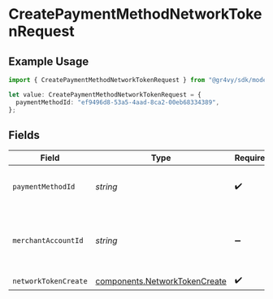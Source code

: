 # CreatePaymentMethodNetworkTokenRequest

## Example Usage

```typescript
import { CreatePaymentMethodNetworkTokenRequest } from "@gr4vy/sdk/models/operations";

let value: CreatePaymentMethodNetworkTokenRequest = {
  paymentMethodId: "ef9496d8-53a5-4aad-8ca2-00eb68334389",
};
```

## Fields

| Field                                                                          | Type                                                                           | Required                                                                       | Description                                                                    | Example                                                                        |
| ------------------------------------------------------------------------------ | ------------------------------------------------------------------------------ | ------------------------------------------------------------------------------ | ------------------------------------------------------------------------------ | ------------------------------------------------------------------------------ |
| `paymentMethodId`                                                              | *string*                                                                       | :heavy_check_mark:                                                             | The ID of the payment method                                                   | ef9496d8-53a5-4aad-8ca2-00eb68334389                                           |
| `merchantAccountId`                                                            | *string*                                                                       | :heavy_minus_sign:                                                             | The ID of the merchant account to use for this request.                        |                                                                                |
| `networkTokenCreate`                                                           | [components.NetworkTokenCreate](../../models/components/networktokencreate.md) | :heavy_check_mark:                                                             | N/A                                                                            |                                                                                |